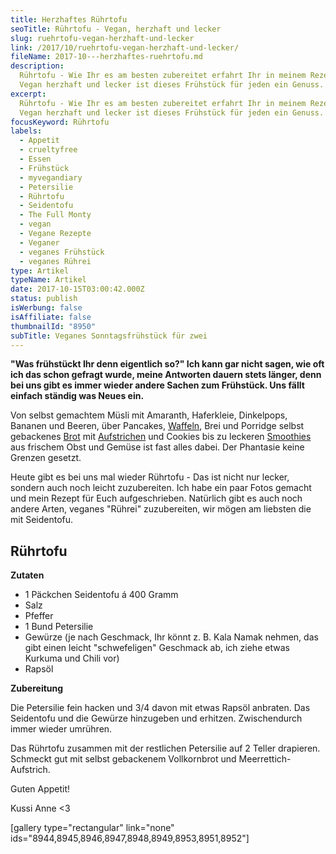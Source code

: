 ```yaml
---
title: Herzhaftes Rührtofu
seoTitle: Rührtofu - Vegan, herzhaft und lecker
slug: ruehrtofu-vegan-herzhaft-und-lecker
link: /2017/10/ruehrtofu-vegan-herzhaft-und-lecker/
fileName: 2017-10---herzhaftes-ruehrtofu.md
description:
  Rührtofu - Wie Ihr es am besten zubereitet erfahrt Ihr in meinem Rezept -
  Vegan herzhaft und lecker ist dieses Frühstück für jeden ein Genuss.
excerpt:
  Rührtofu - Wie Ihr es am besten zubereitet erfahrt Ihr in meinem Rezept -
  Vegan herzhaft und lecker ist dieses Frühstück für jeden ein Genuss.
focusKeyword: Rührtofu
labels:
  - Appetit
  - crueltyfree
  - Essen
  - Frühstück
  - myvegandiary
  - Petersilie
  - Rührtofu
  - Seidentofu
  - The Full Monty
  - vegan
  - Vegane Rezepte
  - Veganer
  - veganes Frühstück
  - veganes Rührei
type: Artikel
typeName: Artikel
date: 2017-10-15T03:00:42.000Z
status: publish
isWerbung: false
isAffiliate: false
thumbnailId: "8950"
subTitle: Veganes Sonntagsfrühstück für zwei
---
```


<strong>"Was frühstückt Ihr denn eigentlich so?" Ich kann gar nicht sagen, wie
oft ich das schon gefragt wurde, meine Antworten dauern stets länger, denn bei
uns gibt es immer wieder andere Sachen zum Frühstück. Uns fällt einfach ständig
was Neues ein. </strong>

Von selbst gemachtem Müsli mit Amaranth, Haferkleie, Dinkelpops, Bananen und
Beeren, über Pancakes,
<a href="http://cardamonchai.com/2015/03/bananenwaffeln/">Waffeln</a>, Brei und
Porridge selbst gebackenes
<a href="http://cardamonchai.com/2017/04/sesambrot-kichererbsenmehl/">Brot</a>
mit
<a href="http://cardamonchai.com/2016/10/butternut-kuerbis-mandarine-aufstrich-roh-vegan/">Aufstrichen</a>
und Cookies bis zu leckeren
<a href="http://cardamonchai.com/2014/09/smoothie-fuer-den-sommer-heidelbeerliebe/">Smoothies</a>
aus frischem Obst und Gemüse ist fast alles dabei. Der Phantasie keine Grenzen
gesetzt.

Heute gibt es bei uns mal wieder Rührtofu - Das ist nicht nur lecker, sondern
auch noch leicht zuzubereiten. Ich habe ein paar Fotos gemacht und mein Rezept
für Euch aufgeschrieben. Natürlich gibt es auch noch andere Arten, veganes
"Rührei" zuzubereiten, wir mögen am liebsten die mit Seidentofu.

## Rührtofu

<strong>Zutaten</strong>

<ul>
    <li>1 Päckchen Seidentofu á 400 Gramm</li>
    <li>Salz</li>
    <li>Pfeffer</li>
    <li>1 Bund Petersilie</li>
    <li>Gewürze (je nach Geschmack, Ihr könnt z. B. Kala Namak nehmen, das gibt einen leicht "schwefeligen" Geschmack ab, ich ziehe etwas Kurkuma und Chili vor)</li>
    <li>Rapsöl</li>
</ul>

<strong>Zubereitung</strong>

Die Petersilie fein hacken und 3/4 davon mit etwas Rapsöl anbraten. Das
Seidentofu und die Gewürze hinzugeben und erhitzen. Zwischendurch immer wieder
umrühren.

Das Rührtofu zusammen mit der restlichen Petersilie auf 2 Teller drapieren.
Schmeckt gut mit selbst gebackenem Vollkornbrot und Meerrettich-Aufstrich.

Guten Appetit!

Kussi Anne &lt;3

[gallery type="rectangular" link="none"
ids="8944,8945,8946,8947,8948,8949,8953,8951,8952"]
